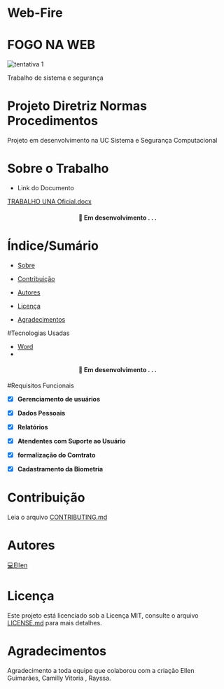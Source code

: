 # Web-Fire
# FOGO NA WEB

![tentativa 1](https://user-images.githubusercontent.com/90521193/165409701-41016d57-8634-40a1-8805-aab62d9fad51.png)




Trabalho de sistema e segurança
# Projeto Diretriz Normas Procedimentos
Projeto em desenvolvimento na UC Sistema e Segurança Computacional





# Sobre o Trabalho


* Link do Documento

[TRABALHO UNA Oficial.docx](https://github.com/Gabriel21Oliver/Web-Fire/files/8567534/TRABALHO.UNA.Oficial.docx)












<h4 align="center">
	🚧 Em desenvolvimento . . .
</h4>


# Índice/Sumário

* [Sobre](#sobre-o-projeto)

* [Contribuição](#contribuição)
* [Autores](#autores)
* [Licença](#licença)
* [Agradecimentos](#agradecimentos)





#Tecnologias Usadas

- [Word](https://office.live.com/start/word.aspx?WT.mc_id=016_Chrome_Web_Store_App_Word_1)
-








<h4 align="center">
	🚧 Em desenvolvimento . . .
</h4>




#Requisitos Funcionais

- [x] **Gerenciamento de usuários**
- [x] **Dados Pessoais**

- [x] **Relatórios**
- [x] **Atendentes com Suporte ao Usuário**
- [x] **formalização do Comtrato**
- [x] **Cadastramento da Biometria**

# Contribuição

Leia o arquivo [CONTRIBUTING.md](Contributing.md)

# Autores

[💻Ellen](https://github.com/EllenGui)


# Licença

Este projeto está licenciado sob a Licença MIT, consulte o arquivo [LICENSE.md](License.md) para mais detalhes.

# Agradecimentos
Agradecimento a toda equipe que  colaborou com a criação  Ellen Guimarães, Camilly Vitoria , Rayssa.
